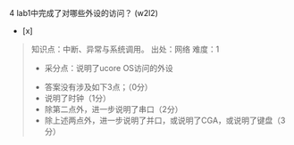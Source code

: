 4
lab1中完成了对哪些外设的访问？ (w2l2)
- [x]  

> 知识点：中断、异常与系统调用。
> 出处：网络
> 难度：1
> + 采分点：说明了ucore OS访问的外设
> - 答案没有涉及如下3点；（0分）
> - 说明了时钟（1分）
> - 除第二点外，进一步说明了串口（2分）
> - 除上述两点外，进一步说明了并口，或说明了CGA，或说明了键盘（3分）
